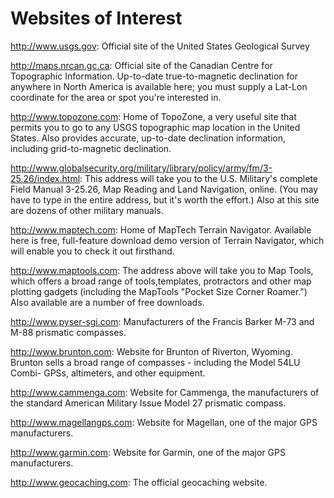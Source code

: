 # Websites of Interest 

<http://www.usgs.gov>: Official site of the United States Geological Survey 

<http://maps.nrcan.gc.ca>: Official site of the Canadian Centre for Topographic Information. Up-to-date true-to-magnetic declination for anywhere in North America is available here; you must supply a Lat-Lon coordinate for the area or spot you're interested in. 

<http://www.topozone.com>: Home of TopoZone, a very useful site that permits you to go to any USGS topographic map location in the United States. Also provides accurate, up-to-date declination information, including grid-to-magnetic declination. 

<http://www.globalsecurity.org/military/library/policy/army/fm/3-25.26/index.html>: This address will take you to the U.S. Military's complete Field Manual 3-25.26, Map Reading and Land Navigation, online. (You may have to type in the entire address, but it's worth the effort.) Also at this site are dozens of other military manuals. 

<http://www.maptech.com>: Home of MapTech Terrain Navigator. Available here is free, full-feature download demo version of Terrain Navigator, which will enable you to check it out firsthand. 

<http://www.maptools.com>: The address above will take you to Map Tools, which offers a broad range of tools,templates, protractors and other map plotting gadgets (including the MapTools "Pocket Size Corner Roamer.") Also available are a number of free downloads. 

<http://www.pyser-sgi.com>: Manufacturers of the Francis Barker M-73 and M-88 prismatic compasses. 

<http://www.brunton.com>: Website for Brunton of Riverton, Wyoming. Brunton sells a broad range of compasses - including the Model 54LU Combi- GPSs, altimeters, and other equipment.

<http://www.cammenga.com>: Website for Cammenga, the manufacturers of the standard American Military Issue Model 27 prismatic compass. 

<http://www.magellangps.com>: Website for Magellan, one of the major GPS manufacturers. 

<http://www.garmin.com>: Website for Garmin, one of the major GPS manufacturers. 

<http://www.geocaching.com>: The official geocaching website.
